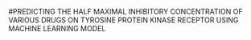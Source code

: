 #PREDICTING THE HALF MAXIMAL INHIBITORY CONCENTRATION OF VARIOUS DRUGS ON TYROSINE PROTEIN KINASE RECEPTOR USING MACHINE LEARNING MODEL
